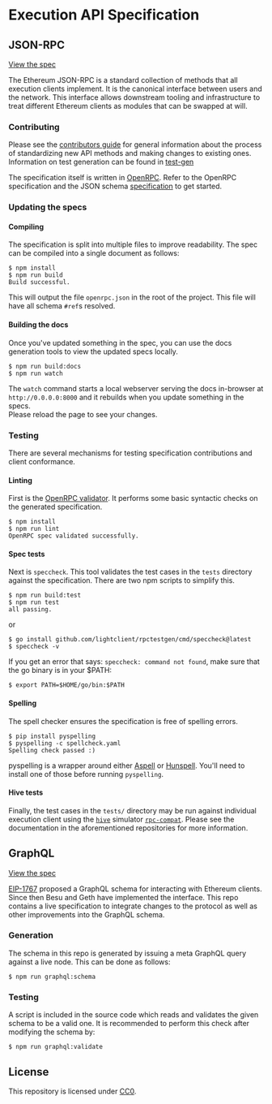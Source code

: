 # Execution API Specification

## JSON-RPC

[View the spec][playground]

The Ethereum JSON-RPC is a standard collection of methods that all execution
clients implement. It is the canonical interface between users and the network.
This interface allows downstream tooling and infrastructure to treat different
Ethereum clients as modules that can be swapped at will.

### Contributing

Please see the [contributors guide][contributors-guide]
for general information about the process of standardizing new API methods and
making changes to existing ones. Information on test generation can be found
in [test-gen][test-gen]

The specification itself is written in [OpenRPC][openrpc]. Refer to the OpenRPC
specification and the JSON schema [specification][json-schema] to get started.

### Updating the specs

#### Compiling
The specification is split into multiple files to improve readability. The
spec can be compiled into a single document as follows:

```console
$ npm install
$ npm run build
Build successful.
```

This will output the file `openrpc.json` in the root of the project. This file
will have all schema `#ref`s resolved.

#### Building the docs

Once you've updated something in the spec, you can use the docs generation tools
to view the updated specs locally.  

```console
$ npm run build:docs
$ npm run watch
```

The `watch` command starts a local webserver serving the docs in-browser at 
`http://0.0.0.0:8000` and it rebuilds when you update something in the specs.  
Please reload the page to see your changes.

### Testing

There are several mechanisms for testing specification contributions and client
conformance.

#### Linting
First is the [OpenRPC validator][validator]. It performs some basic syntactic
checks on the generated specification.

```console
$ npm install
$ npm run lint
OpenRPC spec validated successfully.
```

#### Spec tests
Next is `speccheck`. This tool validates the test cases in the `tests`
directory against the specification.  There are two npm scripts to simplify this.

```console
$ npm run build:test
$ npm run test 
all passing.
```

or

```console
$ go install github.com/lightclient/rpctestgen/cmd/speccheck@latest
$ speccheck -v
```

If you get an error that says: `speccheck: command not found`,
 make sure that the go binary is in your $PATH:

```console
$ export PATH=$HOME/go/bin:$PATH
```

#### Spelling

The spell checker ensures the specification is free of spelling errors.

```console
$ pip install pyspelling
$ pyspelling -c spellcheck.yaml
Spelling check passed :)
```

pyspelling is a wrapper around either [Aspell](http://aspell.net/) or
[Hunspell](https://hunspell.github.io/). You'll need to install
one of those before running `pyspelling`.

#### Hive tests
Finally, the test cases in the `tests/` directory may be run against individual
execution client using the [`hive`][hive] simulator [`rpc-compat`][rpc-compat].
Please see the documentation in the aforementioned repositories for more
information.

## GraphQL

[View the spec][graphql-schema]

[EIP-1767][eip-1767] proposed a GraphQL schema for interacting with Ethereum clients. Since then Besu and Geth have implemented the interface. This repo contains a live specification to integrate changes to the protocol as well as other improvements into the GraphQL schema.

### Generation

The schema in this repo is generated by issuing a meta GraphQL query against a live node. This can be done as follows:

```console
$ npm run graphql:schema
```

### Testing

A script is included in the source code which reads and validates the given schema to be a valid one. It is recommended to perform this check after modifying the schema by:

```console
$ npm run graphql:validate
```

## License

This repository is licensed under [CC0][license].


[playground]: https://ethereum.github.io/execution-apis/api-documentation/
[openrpc]: https://open-rpc.org
[validator]: https://open-rpc.github.io/schema-utils-js/functions/validateOpenRPCDocument.html
[graphql-schema]: http://graphql-schema.ethdevops.io/?url=https://raw.githubusercontent.com/ethereum/execution-apis/main/graphql.json
[eip-1767]: https://eips.ethereum.org/EIPS/eip-1767
[contributors-guide]: ../contributors-guide
[json-schema]: https://json-schema.org
[hive]: https://github.com/ethereum/hive
[rpc-compat]: https://github.com/ethereum/hive/tree/master/simulators/ethereum/rpc-compat
[test-gen]: ../tests
[license]: https://github.com/ethereum/execution-apis/blob/main/LICENSE
